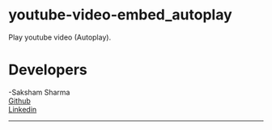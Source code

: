 # youtube-video-embed_autoplay
Play youtube video (Autoplay).
# Developers
-Saksham Sharma<br>
<a href="https://github.com/Sakshamoo17">Github</a>
<br>
<a href="https://www.linkedin.com/in/saksham-sharma-bb576b167/">Linkedin</a>
********************************************************
